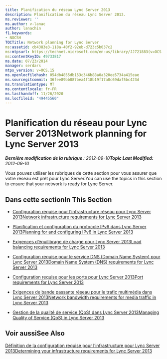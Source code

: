 ```yaml
---
title: Planification du réseau Lync Server 2013
description: Planification du réseau Lync Server 2013.
ms.reviewer: ''
ms.author: v-lanac
author: lanachin
f1.keywords:
- NOCSH
TOCTitle: Network planning for Lync Server
ms:assetid: cb4383e3-118a-40f2-92eb-d723c5b037c2
ms:mtpsurl: https://technet.microsoft.com/en-us/library/JJ721883(v=OCS.15)
ms:contentKeyID: 49733817
ms.date: 07/23/2014
manager: serdars
mtps_version: v=OCS.15
ms.openlocfilehash: 054db4855db153c346b88a0a320ee5734a415eae
ms.sourcegitcommit: 36fee89bb887bea4f18b19f17a8c69daf5bc423d
ms.translationtype: MT
ms.contentlocale: fr-FR
ms.lasthandoff: 11/26/2020
ms.locfileid: "49445560"
---
```

# <a name="network-planning-for-lync-server-2013"></a><span data-ttu-id="b45e6-103">Planification du réseau pour Lync Server 2013</span><span class="sxs-lookup"><span data-stu-id="b45e6-103">Network planning for Lync Server 2013</span></span>

<div data-xmlns="http://www.w3.org/1999/xhtml">

<div class="topic" data-xmlns="http://www.w3.org/1999/xhtml" data-msxsl="urn:schemas-microsoft-com:xslt" data-cs="https://msdn.microsoft.com/">

<div data-asp="https://msdn2.microsoft.com/asp">



</div>

<div id="mainSection">

<div id="mainBody"><span data-ttu-id="b45e6-104">

<span> </span></span><span class="sxs-lookup"><span data-stu-id="b45e6-104">

<span> </span></span></span>

<span data-ttu-id="b45e6-105">_**Dernière modification de la rubrique :** 2012-09-10_</span><span class="sxs-lookup"><span data-stu-id="b45e6-105">_**Topic Last Modified:** 2012-09-10_</span></span>

<span data-ttu-id="b45e6-106">Vous pouvez utiliser les rubriques de cette section pour vous assurer que votre réseau est prêt pour Lync Server.</span><span class="sxs-lookup"><span data-stu-id="b45e6-106">You can use the topics in this section to ensure that your network is ready for Lync Server.</span></span>

<div>

## <a name="in-this-section"></a><span data-ttu-id="b45e6-107">Dans cette section</span><span class="sxs-lookup"><span data-stu-id="b45e6-107">In This Section</span></span>

  - [<span data-ttu-id="b45e6-108">Configuration requise pour l’infrastructure réseau pour Lync Server 2013</span><span class="sxs-lookup"><span data-stu-id="b45e6-108">Network infrastructure requirements for Lync Server 2013</span></span>](lync-server-2013-network-infrastructure-requirements.md)

  - [<span data-ttu-id="b45e6-109">Planification et configuration du protocole IPv6 dans Lync Server 2013</span><span class="sxs-lookup"><span data-stu-id="b45e6-109">Planning for and configuring IPv6 in Lync Server 2013</span></span>](lync-server-2013-planning-for-and-configuring-ipv6.md)

  - [<span data-ttu-id="b45e6-110">Exigences d’équilibrage de charge pour Lync Server 2013</span><span class="sxs-lookup"><span data-stu-id="b45e6-110">Load balancing requirements for Lync Server 2013</span></span>](lync-server-2013-load-balancing-requirements.md)

  - [<span data-ttu-id="b45e6-111">Configuration requise pour le service DNS (Domain Name System) pour Lync Server 2013</span><span class="sxs-lookup"><span data-stu-id="b45e6-111">Domain Name System (DNS) requirements for Lync Server 2013</span></span>](lync-server-2013-domain-name-system-dns-requirements.md)

  - [<span data-ttu-id="b45e6-112">Configuration requise pour les ports pour Lync Server 2013</span><span class="sxs-lookup"><span data-stu-id="b45e6-112">Port requirements for Lync Server 2013</span></span>](lync-server-2013-port-requirements.md)

  - [<span data-ttu-id="b45e6-113">Exigences de bande passante réseau pour le trafic multimédia dans Lync Server 2013</span><span class="sxs-lookup"><span data-stu-id="b45e6-113">Network bandwidth requirements for media traffic in Lync Server 2013</span></span>](lync-server-2013-network-bandwidth-requirements-for-media-traffic.md)

  - [<span data-ttu-id="b45e6-114">Gestion de la qualité de service (QoS) dans Lync Server 2013</span><span class="sxs-lookup"><span data-stu-id="b45e6-114">Managing Quality of Service (QoS) in Lync Server 2013</span></span>](lync-server-2013-managing-quality-of-service-qos.md)

</div>

<div>

## <a name="see-also"></a><span data-ttu-id="b45e6-115">Voir aussi</span><span class="sxs-lookup"><span data-stu-id="b45e6-115">See Also</span></span>


[<span data-ttu-id="b45e6-116">Définition de la configuration requise pour l’infrastructure pour Lync Server 2013</span><span class="sxs-lookup"><span data-stu-id="b45e6-116">Determining your infrastructure requirements for Lync Server 2013</span></span>](lync-server-2013-determining-your-infrastructure-requirements.md)  
  

<span data-ttu-id="b45e6-117"></div>

</div>

<span> </span>

</div>

</div>

</span><span class="sxs-lookup"><span data-stu-id="b45e6-117"></div>

</div>

<span> </span>

</div>

</div>

</span></span></div>

